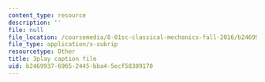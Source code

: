 ```yaml
---
content_type: resource
description: ''
file: null
file_location: /coursemedia/8-01sc-classical-mechanics-fall-2016/b246993769652445bba45ecf58389170_Q3v_2znHCvg.srt
file_type: application/x-subrip
resourcetype: Other
title: 3play caption file
uid: b2469937-6965-2445-bba4-5ecf58389170
---
```

